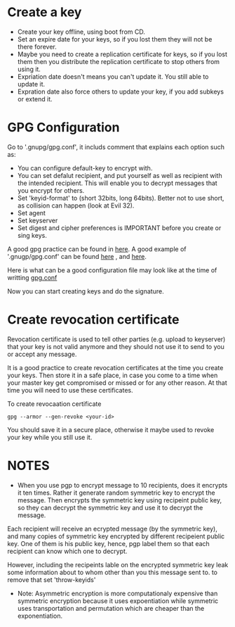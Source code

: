 # Create a key
- Create your key offline, using boot from CD. 
- Set an expire date for your keys, so if you lost them they will not be there forever. 
- Maybe you need to create a replication certificate for keys, so if you lost them 
then you distribute the replication certificate to stop others from using it. 
- Expriation date doesn't means you can't update it. You still able to update it.
- Expration date also force others to update your key, if you add subkeys or extend it. 


# GPG Configuration 
Go to '.gnupg/gpg.conf', it includs comment that explains each option such as:
- You can configure default-key to encrypt with. 
- You can set defalut recipient, and put yourself as well as recipient with the intended recipient. 
This will enable you to decrypt messages that you encrypt for others. 
- Set 'keyid-format' to (short 32bits, long 64bits). Better not to use short, as collision can happen (look at Evil 32).
- Set agent 
- Set keyserver 
- Set digest and cipher preferences is IMPORTANT before you create or sing keys. 

A good gpg practice can be found in [here](https://riseup.net/en/security/message-security/openpgp/best-practices). 
A good example of '.gnugp/gpg.conf' can be found [here](https://raw.githubusercontent.com/ioerror/duraconf/master/configs/gnupg/gpg.conf) ,
and [here](https://gist.github.com/bnagy/8914f712f689cc01c267#gpg-gpgrc).

Here is what can be a good configuration file may look like at the time of writting [gpg.conf](https://github.com/alshaboti/PGP-introduction/blob/master/gpg.conf)

Now you can start creating keys and do the signature. 
# Create revocation certificate 
Revocation certificate is used to tell other parties (e.g. upload to keyserver) that your key is not valid anymore and they should not use it to send to you or accept any message.

It is a good practice to create revocation certificates at the time you create your keys. Then store it in a safe place, in case you come to a time when your master key get compromised or missed or for any other reason. At that time you will need to use these certificates.

To create revocaation certificate
```
gpg --armor --gen-revoke <your-id>
```
You should save it in a secure place, otherwise it maybe used to revoke your key while you still use it. 

# NOTES
- When you use pgp to encrypt message to 10 recipients, does it encrypts it ten times.
Rather it generate random symmetric key to encrypt the message. 
Then encrypts the symmetric key using recipeint public key, so they can decrypt the symmetric key and use it to decrypt the message. 

Each recipient will receive an ecrypted message (by the symmetric key), and many copies of symmetric key encrypted by different recipeient 
public key. One of them is his public key, hence, pgp label them so that each recipient can know which one to decrypt.

However, including the recipeints lable on the encrypted symmetric key leak some information about to whom other than you this message sent to. 
to remove that set 'throw-keyids'

- Note: Asymmetric encryption is more computationaly expensive than symmetric encryption because it uses expoentiation while symmetric uses
transportation and permutation which are cheaper than the exponentiation. 
